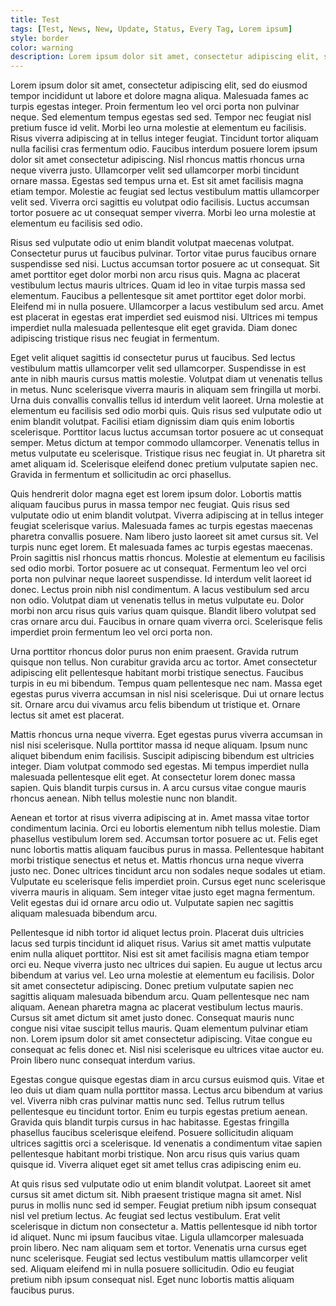 ```yaml
---
title: Test 
tags: [Test, News, New, Update, Status, Every Tag, Lorem ipsum]
style: border
color: warning
description: Lorem ipsum dolor sit amet, consectetur adipiscing elit, sed do eiusmod tempor incididunt ut labore et dolore magna aliqua.
---
```


Lorem ipsum dolor sit amet, consectetur adipiscing elit, sed do eiusmod tempor incididunt ut labore et dolore magna aliqua. Malesuada fames ac turpis egestas integer. Proin fermentum leo vel orci porta non pulvinar neque. Sed elementum tempus egestas sed sed. Tempor nec feugiat nisl pretium fusce id velit. Morbi leo urna molestie at elementum eu facilisis. Risus viverra adipiscing at in tellus integer feugiat. Tincidunt tortor aliquam nulla facilisi cras fermentum odio. Faucibus interdum posuere lorem ipsum dolor sit amet consectetur adipiscing. Nisl rhoncus mattis rhoncus urna neque viverra justo. Ullamcorper velit sed ullamcorper morbi tincidunt ornare massa. Egestas sed tempus urna et. Est sit amet facilisis magna etiam tempor. Molestie ac feugiat sed lectus vestibulum mattis ullamcorper velit sed. Viverra orci sagittis eu volutpat odio facilisis. Luctus accumsan tortor posuere ac ut consequat semper viverra. Morbi leo urna molestie at elementum eu facilisis sed odio.

Risus sed vulputate odio ut enim blandit volutpat maecenas volutpat. Consectetur purus ut faucibus pulvinar. Tortor vitae purus faucibus ornare suspendisse sed nisi. Luctus accumsan tortor posuere ac ut consequat. Sit amet porttitor eget dolor morbi non arcu risus quis. Magna ac placerat vestibulum lectus mauris ultrices. Quam id leo in vitae turpis massa sed elementum. Faucibus a pellentesque sit amet porttitor eget dolor morbi. Eleifend mi in nulla posuere. Ullamcorper a lacus vestibulum sed arcu. Amet est placerat in egestas erat imperdiet sed euismod nisi. Ultrices mi tempus imperdiet nulla malesuada pellentesque elit eget gravida. Diam donec adipiscing tristique risus nec feugiat in fermentum.

Eget velit aliquet sagittis id consectetur purus ut faucibus. Sed lectus vestibulum mattis ullamcorper velit sed ullamcorper. Suspendisse in est ante in nibh mauris cursus mattis molestie. Volutpat diam ut venenatis tellus in metus. Nunc scelerisque viverra mauris in aliquam sem fringilla ut morbi. Urna duis convallis convallis tellus id interdum velit laoreet. Urna molestie at elementum eu facilisis sed odio morbi quis. Quis risus sed vulputate odio ut enim blandit volutpat. Facilisi etiam dignissim diam quis enim lobortis scelerisque. Porttitor lacus luctus accumsan tortor posuere ac ut consequat semper. Metus dictum at tempor commodo ullamcorper. Venenatis tellus in metus vulputate eu scelerisque. Tristique risus nec feugiat in. Ut pharetra sit amet aliquam id. Scelerisque eleifend donec pretium vulputate sapien nec. Gravida in fermentum et sollicitudin ac orci phasellus.

Quis hendrerit dolor magna eget est lorem ipsum dolor. Lobortis mattis aliquam faucibus purus in massa tempor nec feugiat. Quis risus sed vulputate odio ut enim blandit volutpat. Viverra adipiscing at in tellus integer feugiat scelerisque varius. Malesuada fames ac turpis egestas maecenas pharetra convallis posuere. Nam libero justo laoreet sit amet cursus sit. Vel turpis nunc eget lorem. Et malesuada fames ac turpis egestas maecenas. Proin sagittis nisl rhoncus mattis rhoncus. Molestie at elementum eu facilisis sed odio morbi. Tortor posuere ac ut consequat. Fermentum leo vel orci porta non pulvinar neque laoreet suspendisse. Id interdum velit laoreet id donec. Lectus proin nibh nisl condimentum. A lacus vestibulum sed arcu non odio. Volutpat diam ut venenatis tellus in metus vulputate eu. Dolor morbi non arcu risus quis varius quam quisque. Blandit libero volutpat sed cras ornare arcu dui. Faucibus in ornare quam viverra orci. Scelerisque felis imperdiet proin fermentum leo vel orci porta non.

Urna porttitor rhoncus dolor purus non enim praesent. Gravida rutrum quisque non tellus. Non curabitur gravida arcu ac tortor. Amet consectetur adipiscing elit pellentesque habitant morbi tristique senectus. Faucibus turpis in eu mi bibendum. Tempus quam pellentesque nec nam. Massa eget egestas purus viverra accumsan in nisl nisi scelerisque. Dui ut ornare lectus sit. Ornare arcu dui vivamus arcu felis bibendum ut tristique et. Ornare lectus sit amet est placerat.

Mattis rhoncus urna neque viverra. Eget egestas purus viverra accumsan in nisl nisi scelerisque. Nulla porttitor massa id neque aliquam. Ipsum nunc aliquet bibendum enim facilisis. Suscipit adipiscing bibendum est ultricies integer. Diam volutpat commodo sed egestas. Mi tempus imperdiet nulla malesuada pellentesque elit eget. At consectetur lorem donec massa sapien. Quis blandit turpis cursus in. A arcu cursus vitae congue mauris rhoncus aenean. Nibh tellus molestie nunc non blandit.

Aenean et tortor at risus viverra adipiscing at in. Amet massa vitae tortor condimentum lacinia. Orci eu lobortis elementum nibh tellus molestie. Diam phasellus vestibulum lorem sed. Accumsan tortor posuere ac ut. Felis eget nunc lobortis mattis aliquam faucibus purus in massa. Pellentesque habitant morbi tristique senectus et netus et. Mattis rhoncus urna neque viverra justo nec. Donec ultrices tincidunt arcu non sodales neque sodales ut etiam. Vulputate eu scelerisque felis imperdiet proin. Cursus eget nunc scelerisque viverra mauris in aliquam. Sem integer vitae justo eget magna fermentum. Velit egestas dui id ornare arcu odio ut. Vulputate sapien nec sagittis aliquam malesuada bibendum arcu.

Pellentesque id nibh tortor id aliquet lectus proin. Placerat duis ultricies lacus sed turpis tincidunt id aliquet risus. Varius sit amet mattis vulputate enim nulla aliquet porttitor. Nisi est sit amet facilisis magna etiam tempor orci eu. Neque viverra justo nec ultrices dui sapien. Eu augue ut lectus arcu bibendum at varius vel. Leo urna molestie at elementum eu facilisis. Dolor sit amet consectetur adipiscing. Donec pretium vulputate sapien nec sagittis aliquam malesuada bibendum arcu. Quam pellentesque nec nam aliquam. Aenean pharetra magna ac placerat vestibulum lectus mauris. Cursus sit amet dictum sit amet justo donec. Consequat mauris nunc congue nisi vitae suscipit tellus mauris. Quam elementum pulvinar etiam non. Lorem ipsum dolor sit amet consectetur adipiscing. Vitae congue eu consequat ac felis donec et. Nisl nisi scelerisque eu ultrices vitae auctor eu. Proin libero nunc consequat interdum varius.

Egestas congue quisque egestas diam in arcu cursus euismod quis. Vitae et leo duis ut diam quam nulla porttitor massa. Lectus arcu bibendum at varius vel. Viverra nibh cras pulvinar mattis nunc sed. Tellus rutrum tellus pellentesque eu tincidunt tortor. Enim eu turpis egestas pretium aenean. Gravida quis blandit turpis cursus in hac habitasse. Egestas fringilla phasellus faucibus scelerisque eleifend. Posuere sollicitudin aliquam ultrices sagittis orci a scelerisque. Id venenatis a condimentum vitae sapien pellentesque habitant morbi tristique. Non arcu risus quis varius quam quisque id. Viverra aliquet eget sit amet tellus cras adipiscing enim eu.

At quis risus sed vulputate odio ut enim blandit volutpat. Laoreet sit amet cursus sit amet dictum sit. Nibh praesent tristique magna sit amet. Nisl purus in mollis nunc sed id semper. Feugiat pretium nibh ipsum consequat nisl vel pretium lectus. Ac feugiat sed lectus vestibulum. Erat velit scelerisque in dictum non consectetur a. Mattis pellentesque id nibh tortor id aliquet. Nunc mi ipsum faucibus vitae. Ligula ullamcorper malesuada proin libero. Nec nam aliquam sem et tortor. Venenatis urna cursus eget nunc scelerisque. Feugiat sed lectus vestibulum mattis ullamcorper velit sed. Aliquam eleifend mi in nulla posuere sollicitudin. Odio eu feugiat pretium nibh ipsum consequat nisl. Eget nunc lobortis mattis aliquam faucibus purus.